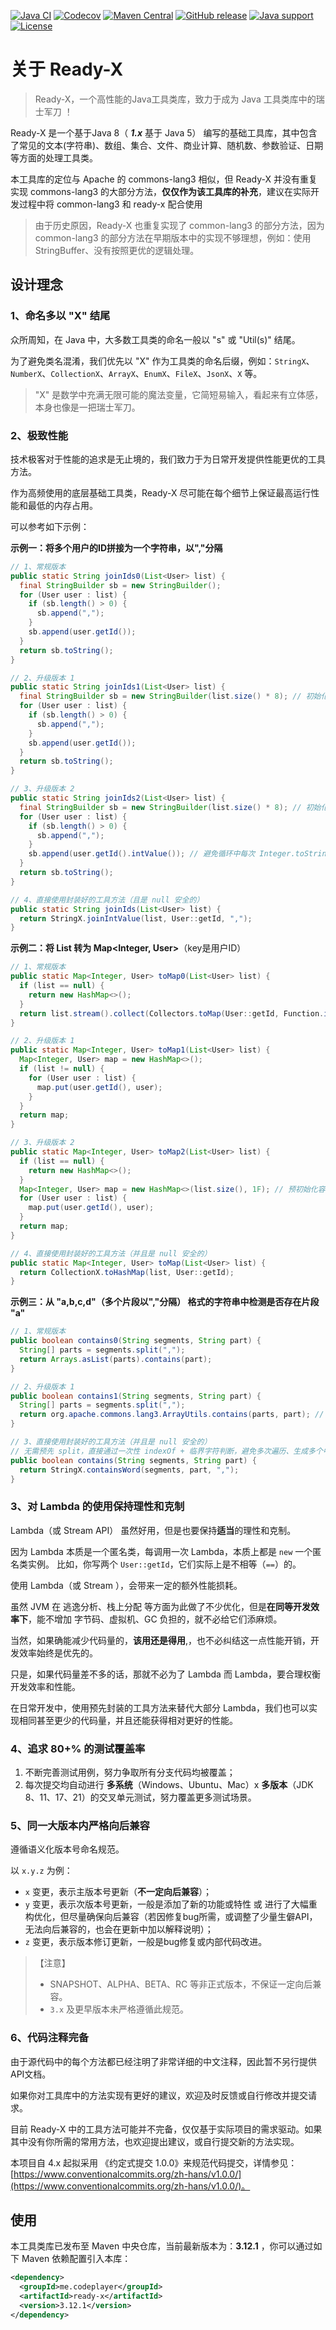 [![Java CI](https://img.shields.io/github/actions/workflow/status/CodePlayer/ready-x/ci.yaml?branch=master&logo=github&logoColor=white)](https://github.com/CodePlayer/ready-x/actions/workflows/ci.yaml)
[![Codecov](https://img.shields.io/codecov/c/github/CodePlayer/ready-x/master?logo=codecov&logoColor=white)](https://codecov.io/gh/CodePlayer/ready-x/branch/master)
[![Maven Central](https://img.shields.io/maven-central/v/me.codeplayer/ready-x?logo=apache-maven&logoColor=white)](https://mvnrepository.com/artifact/me.codeplayer/ready-x)
[![GitHub release](https://img.shields.io/github/v/release/CodePlayer/ready-x)](https://github.com/CodePlayer/ready-x/releases)
[![Java support](https://img.shields.io/badge/Java-8+-green?logo=java&logoColor=white)](https://openjdk.java.net/)
[![License](https://img.shields.io/badge/License-Apache_2.0-blue.svg)](https://opensource.org/licenses/Apache-2.0)

# 关于 Ready-X

> Ready-X，一个高性能的Java工具类库，致力于成为 Java 工具类库中的瑞士军刀 ！

Ready-X 是一个基于Java 8（ ***1.x*** 基于 Java 5） 编写的基础工具库，其中包含了常见的文本(字符串)、数组、集合、文件、商业计算、随机数、参数验证、日期等方面的处理工具类。

本工具库的定位与 Apache 的 commons-lang3 相似，但 Ready-X 并没有重复实现 commons-lang3 的大部分方法，**仅仅作为该工具库的补充**，建议在实际开发过程中将 common-lang3 和 ready-x 配合使用
> 由于历史原因，Ready-X 也重复实现了 common-lang3 的部分方法，因为 common-lang3 的部分方法在早期版本中的实现不够理想，例如：使用StringBuffer、没有按照更优的逻辑处理。

## 设计理念

### 1、命名多以 "X" 结尾

众所周知，在 Java 中，大多数工具类的命名一般以 "s" 或 "Util(s)" 结尾。

为了避免类名混淆，我们优先以 "X" 作为工具类的命名后缀，例如：`StringX`、`NumberX`、`CollectionX`、`ArrayX`、`EnumX`、`FileX`、`JsonX`、`X` 等。

> "X" 是数学中充满无限可能的魔法变量，它简短易输入，看起来有立体感，本身也像是一把瑞士军刀。

### 2、极致性能

技术极客对于性能的追求是无止境的，我们致力于为日常开发提供性能更优的工具方法。

作为高频使用的底层基础工具类，Ready-X 尽可能在每个细节上保证最高运行性能和最低的内存占用。

可以参考如下示例：

**示例一：将多个用户的ID拼接为一个字符串，以","分隔**
```java
// 1、常规版本
public static String joinIds0(List<User> list) {
  final StringBuilder sb = new StringBuilder();
  for (User user : list) {
    if (sb.length() > 0) {
      sb.append(",");
    }
    sb.append(user.getId());
  }
  return sb.toString();
}

// 2、升级版本 1
public static String joinIds1(List<User> list) {
  final StringBuilder sb = new StringBuilder(list.size() * 8); // 初始化容量
  for (User user : list) {
    if (sb.length() > 0) {
      sb.append(",");
    }
    sb.append(user.getId());
  }
  return sb.toString();
}

// 3、升级版本 2
public static String joinIds2(List<User> list) {
  final StringBuilder sb = new StringBuilder(list.size() * 8); // 初始化容量
  for (User user : list) {
    if (sb.length() > 0) {
      sb.append(",");
    }
    sb.append(user.getId().intValue()); // 避免循环中每次 Integer.toString() 生成中间字符串的开销
  }
  return sb.toString();
}

// 4、直接使用封装好的工具方法（且是 null 安全的）
public static String joinIds(List<User> list) {
  return StringX.joinIntValue(list, User::getId, ",");
}
```

**示例二：将 List<User> 转为 Map<Integer, User>**（key是用户ID）

```java
// 1、常规版本
public static Map<Integer, User> toMap0(List<User> list) {
  if (list == null) {
    return new HashMap<>();
  }
  return list.stream().collect(Collectors.toMap(User::getId, Function.identity()));
}

// 2、升级版本 1
public static Map<Integer, User> toMap1(List<User> list) {
  Map<Integer, User> map = new HashMap<>();
  if (list != null) {
    for (User user : list) {
      map.put(user.getId(), user);
    }
  }
  return map;
}

// 3、升级版本 2
public static Map<Integer, User> toMap2(List<User> list) {
  if (list == null) {
    return new HashMap<>();
  }
  Map<Integer, User> map = new HashMap<>(list.size(), 1F); // 预初始化容量，避免循环中途的扩容开销
  for (User user : list) {
    map.put(user.getId(), user);
  }
  return map;
}

// 4、直接使用封装好的工具方法（并且是 null 安全的）
public static Map<Integer, User> toMap(List<User> list) {
  return CollectionX.toHashMap(list, User::getId);
}

```

**示例三：从 "a,b,c,d"（多个片段以","分隔） 格式的字符串中检测是否存在片段 "a"**
```java
// 1、常规版本
public boolean contains0(String segments, String part) {
  String[] parts = segments.split(",");
  return Arrays.asList(parts).contains(part);
}

// 2、升级版本 1
public boolean contains1(String segments, String part) {
  String[] parts = segments.split(",");
  return org.apache.commons.lang3.ArrayUtils.contains(parts, part); // 避免new ArrayList
}

// 3、直接使用封装好的工具方法（并且是 null 安全的）
// 无需预先 split，直接通过一次性 indexOf + 临界字符判断，避免多次遍历、生成多个中间字符串/集合对象的开销
public boolean contains(String segments, String part) {
  return StringX.containsWord(segments, part, ",");
}
```

### 3、对 Lambda 的使用保持理性和克制

Lambda（或 Stream API） 虽然好用，但是也要保持**适当**的理性和克制。

因为 Lambda 本质是一个匿名类，每调用一次 Lambda，本质上都是 `new` 一个匿名类实例。 比如，你写两个 `User::getId`，它们实际上是不相等（`==`）的。

使用 Lambda（或 Stream ），会带来一定的额外性能损耗。

虽然 JVM 在 逃逸分析、栈上分配 等方面为此做了不少优化，但是**在同等开发效率下**，能不增加 字节码、虚拟机、GC 负担的，就不必给它们添麻烦。

当然，如果确能减少代码量的，**该用还是得用**,，也不必纠结这一点性能开销，开发效率始终是优先的。

只是，如果代码量差不多的话，那就不必为了 Lambda 而 Lambda，要合理权衡开发效率和性能。

在日常开发中，使用预先封装的工具方法来替代大部分 Lambda，我们也可以实现相同甚至更少的代码量，并且还能获得相对更好的性能。

### 4、追求 80+% 的测试覆盖率

1. 不断完善测试用例，努力争取所有分支代码均被覆盖；
2. 每次提交均自动进行 **多系统**（Windows、Ubuntu、Mac）x **多版本**（JDK 8、11、17、21）的交叉单元测试，努力覆盖更多测试场景。

### 5、同一大版本内严格向后兼容

遵循语义化版本号命名规范。

以 `x.y.z` 为例：
- `x` 变更，表示主版本号更新（**不一定向后兼容**）；
- `y` 变更，表示次版本号更新，一般是添加了新的功能或特性 或 进行了大幅重构优化，但尽量确保向后兼容（若因修复bug所需，或调整了少量生僻API，无法向后兼容的，也会在更新中加以解释说明）；
- `z` 变更，表示版本修订更新，一般是bug修复或内部代码改进。

> 【注意】
> - SNAPSHOT、ALPHA、BETA、RC 等非正式版本，不保证一定向后兼容。
> - `3.x` 及更早版本未严格遵循此规范。

### 6、代码注释完备

由于源代码中的每个方法都已经注明了非常详细的中文注释，因此暂不另行提供API文档。

如果你对工具库中的方法实现有更好的建议，欢迎及时反馈或自行修改并提交请求。

目前 Ready-X 中的工具方法可能并不完备，仅仅基于实际项目的需求驱动。如果其中没有你所需的常用方法，也欢迎提出建议，或自行提交新的方法实现。

本项目自 4.x 起拟采用 《约定式提交 1.0.0》来规范代码提交，详情参见：[https://www.conventionalcommits.org/zh-hans/v1.0.0/](https://www.conventionalcommits.org/zh-hans/v1.0.0/)。

## 使用
本工具类库已发布至 Maven 中央仓库，当前最新版本为：**3.12.1** ，你可以通过如下 Maven 依赖配置引入本库：

```xml
<dependency>
  <groupId>me.codeplayer</groupId>
  <artifactId>ready-x</artifactId>
  <version>3.12.1</version>
</dependency>
```